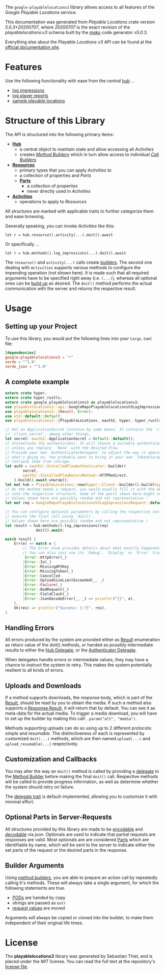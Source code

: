 <!---
DO NOT EDIT !
This file was generated automatically from 'src/generator/templates/api/README.md.mako'
DO NOT EDIT !
-->
The `google-playablelocations3` library allows access to all features of the *Google Playable Locations* service.

This documentation was generated from *Playable Locations* crate version *5.0.3+20200707*, where *20200707* is the exact revision of the *playablelocations:v3* schema built by the [mako](http://www.makotemplates.org/) code generator *v5.0.3*.

Everything else about the *Playable Locations* *v3* API can be found at the
[official documentation site](https://developers.google.com/maps/contact-sales/).
# Features

Use the following functionality with ease from the central [hub](https://docs.rs/google-playablelocations3/5.0.3+20200707/google_playablelocations3/PlayableLocations) ... 


* [log impressions](https://docs.rs/google-playablelocations3/5.0.3+20200707/google_playablelocations3/api::MethodLogImpressionCall)
* [log player reports](https://docs.rs/google-playablelocations3/5.0.3+20200707/google_playablelocations3/api::MethodLogPlayerReportCall)
* [sample playable locations](https://docs.rs/google-playablelocations3/5.0.3+20200707/google_playablelocations3/api::MethodSamplePlayableLocationCall)



# Structure of this Library

The API is structured into the following primary items:

* **[Hub](https://docs.rs/google-playablelocations3/5.0.3+20200707/google_playablelocations3/PlayableLocations)**
    * a central object to maintain state and allow accessing all *Activities*
    * creates [*Method Builders*](https://docs.rs/google-playablelocations3/5.0.3+20200707/google_playablelocations3/client::MethodsBuilder) which in turn
      allow access to individual [*Call Builders*](https://docs.rs/google-playablelocations3/5.0.3+20200707/google_playablelocations3/client::CallBuilder)
* **[Resources](https://docs.rs/google-playablelocations3/5.0.3+20200707/google_playablelocations3/client::Resource)**
    * primary types that you can apply *Activities* to
    * a collection of properties and *Parts*
    * **[Parts](https://docs.rs/google-playablelocations3/5.0.3+20200707/google_playablelocations3/client::Part)**
        * a collection of properties
        * never directly used in *Activities*
* **[Activities](https://docs.rs/google-playablelocations3/5.0.3+20200707/google_playablelocations3/client::CallBuilder)**
    * operations to apply to *Resources*

All *structures* are marked with applicable traits to further categorize them and ease browsing.

Generally speaking, you can invoke *Activities* like this:

```Rust,ignore
let r = hub.resource().activity(...).doit().await
```

Or specifically ...

```ignore
let r = hub.methods().log_impressions(...).doit().await
```

The `resource()` and `activity(...)` calls create [builders][builder-pattern]. The second one dealing with `Activities` 
supports various methods to configure the impending operation (not shown here). It is made such that all required arguments have to be 
specified right away (i.e. `(...)`), whereas all optional ones can be [build up][builder-pattern] as desired.
The `doit()` method performs the actual communication with the server and returns the respective result.

# Usage

## Setting up your Project

To use this library, you would put the following lines into your `Cargo.toml` file:

```toml
[dependencies]
google-playablelocations3 = "*"
serde = "^1.0"
serde_json = "^1.0"
```

## A complete example

```Rust
extern crate hyper;
extern crate hyper_rustls;
extern crate google_playablelocations3 as playablelocations3;
use playablelocations3::api::GoogleMapsPlayablelocationsV3LogImpressionsRequest;
use playablelocations3::{Result, Error};
use std::default::Default;
use playablelocations3::{PlayableLocations, oauth2, hyper, hyper_rustls, chrono, FieldMask};

// Get an ApplicationSecret instance by some means. It contains the `client_id` and 
// `client_secret`, among other things.
let secret: oauth2::ApplicationSecret = Default::default();
// Instantiate the authenticator. It will choose a suitable authentication flow for you, 
// unless you replace  `None` with the desired Flow.
// Provide your own `AuthenticatorDelegate` to adjust the way it operates and get feedback about 
// what's going on. You probably want to bring in your own `TokenStorage` to persist tokens and
// retrieve them from storage.
let auth = oauth2::InstalledFlowAuthenticator::builder(
        secret,
        oauth2::InstalledFlowReturnMethod::HTTPRedirect,
    ).build().await.unwrap();
let mut hub = PlayableLocations::new(hyper::Client::builder().build(hyper_rustls::HttpsConnectorBuilder::new().with_native_roots().https_or_http().enable_http1().build()), auth);
// As the method needs a request, you would usually fill it with the desired information
// into the respective structure. Some of the parts shown here might not be applicable !
// Values shown here are possibly random and not representative !
let mut req = GoogleMapsPlayablelocationsV3LogImpressionsRequest::default();

// You can configure optional parameters by calling the respective setters at will, and
// execute the final call using `doit()`.
// Values shown here are possibly random and not representative !
let result = hub.methods().log_impressions(req)
             .doit().await;

match result {
    Err(e) => match e {
        // The Error enum provides details about what exactly happened.
        // You can also just use its `Debug`, `Display` or `Error` traits
         Error::HttpError(_)
        |Error::Io(_)
        |Error::MissingAPIKey
        |Error::MissingToken(_)
        |Error::Cancelled
        |Error::UploadSizeLimitExceeded(_, _)
        |Error::Failure(_)
        |Error::BadRequest(_)
        |Error::FieldClash(_)
        |Error::JsonDecodeError(_, _) => println!("{}", e),
    },
    Ok(res) => println!("Success: {:?}", res),
}

```
## Handling Errors

All errors produced by the system are provided either as [Result](https://docs.rs/google-playablelocations3/5.0.3+20200707/google_playablelocations3/client::Result) enumeration as return value of
the doit() methods, or handed as possibly intermediate results to either the 
[Hub Delegate](https://docs.rs/google-playablelocations3/5.0.3+20200707/google_playablelocations3/client::Delegate), or the [Authenticator Delegate](https://docs.rs/yup-oauth2/*/yup_oauth2/trait.AuthenticatorDelegate.html).

When delegates handle errors or intermediate values, they may have a chance to instruct the system to retry. This 
makes the system potentially resilient to all kinds of errors.

## Uploads and Downloads
If a method supports downloads, the response body, which is part of the [Result](https://docs.rs/google-playablelocations3/5.0.3+20200707/google_playablelocations3/client::Result), should be
read by you to obtain the media.
If such a method also supports a [Response Result](https://docs.rs/google-playablelocations3/5.0.3+20200707/google_playablelocations3/client::ResponseResult), it will return that by default.
You can see it as meta-data for the actual media. To trigger a media download, you will have to set up the builder by making
this call: `.param("alt", "media")`.

Methods supporting uploads can do so using up to 2 different protocols: 
*simple* and *resumable*. The distinctiveness of each is represented by customized 
`doit(...)` methods, which are then named `upload(...)` and `upload_resumable(...)` respectively.

## Customization and Callbacks

You may alter the way an `doit()` method is called by providing a [delegate](https://docs.rs/google-playablelocations3/5.0.3+20200707/google_playablelocations3/client::Delegate) to the 
[Method Builder](https://docs.rs/google-playablelocations3/5.0.3+20200707/google_playablelocations3/client::CallBuilder) before making the final `doit()` call. 
Respective methods will be called to provide progress information, as well as determine whether the system should 
retry on failure.

The [delegate trait](https://docs.rs/google-playablelocations3/5.0.3+20200707/google_playablelocations3/client::Delegate) is default-implemented, allowing you to customize it with minimal effort.

## Optional Parts in Server-Requests

All structures provided by this library are made to be [encodable](https://docs.rs/google-playablelocations3/5.0.3+20200707/google_playablelocations3/client::RequestValue) and 
[decodable](https://docs.rs/google-playablelocations3/5.0.3+20200707/google_playablelocations3/client::ResponseResult) via *json*. Optionals are used to indicate that partial requests are responses 
are valid.
Most optionals are are considered [Parts](https://docs.rs/google-playablelocations3/5.0.3+20200707/google_playablelocations3/client::Part) which are identifiable by name, which will be sent to 
the server to indicate either the set parts of the request or the desired parts in the response.

## Builder Arguments

Using [method builders](https://docs.rs/google-playablelocations3/5.0.3+20200707/google_playablelocations3/client::CallBuilder), you are able to prepare an action call by repeatedly calling it's methods.
These will always take a single argument, for which the following statements are true.

* [PODs][wiki-pod] are handed by copy
* strings are passed as `&str`
* [request values](https://docs.rs/google-playablelocations3/5.0.3+20200707/google_playablelocations3/client::RequestValue) are moved

Arguments will always be copied or cloned into the builder, to make them independent of their original life times.

[wiki-pod]: http://en.wikipedia.org/wiki/Plain_old_data_structure
[builder-pattern]: http://en.wikipedia.org/wiki/Builder_pattern
[google-go-api]: https://github.com/google/google-api-go-client

# License
The **playablelocations3** library was generated by Sebastian Thiel, and is placed 
under the *MIT* license.
You can read the full text at the repository's [license file][repo-license].

[repo-license]: https://github.com/Byron/google-apis-rsblob/main/LICENSE.md

